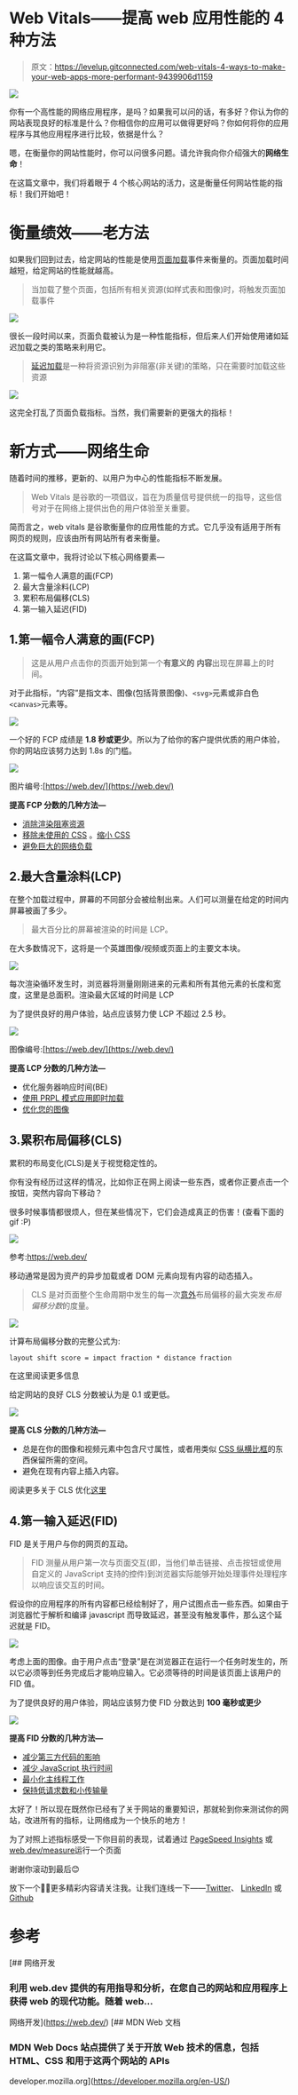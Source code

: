 # Web Vitals——提高 web 应用性能的 4 种方法

> 原文：<https://levelup.gitconnected.com/web-vitals-4-ways-to-make-your-web-apps-more-performant-9439906d1159>

![](img/6bf152c449015cbaec2cf0c7d7f19798.png)

你有一个高性能的网络应用程序，是吗？如果我可以问的话，有多好？你认为你的网站表现良好的标准是什么？你相信你的应用可以做得更好吗？你如何将你的应用程序与其他应用程序进行比较，依据是什么？

嗯，在衡量你的网站性能时，你可以问很多问题。请允许我向你介绍强大的**网络生命**！

在这篇文章中，我们将着眼于 4 个核心网站的活力，这是衡量任何网站性能的指标！我们开始吧！

# 衡量绩效——老方法

如果我们回到过去，给定网站的性能是使用[页面加载](https://developer.mozilla.org/en-US/docs/Web/API/Window/load_event)事件来衡量的。页面加载时间越短，给定网站的性能就越高。

> 当加载了整个页面，包括所有相关资源(如样式表和图像)时，将触发页面加载事件

![](img/8769da5f5dbf20db366d9807dd16d216.png)

很长一段时间以来，页面负载被认为是一种性能指标，但后来人们开始使用诸如延迟加载之类的策略来利用它。

> [延迟加载](https://developer.mozilla.org/en-US/docs/Web/Performance/Lazy_loading)是一种将资源识别为非阻塞(非关键)的策略，只在需要时加载这些资源

![](img/968b9646a9b5dcadf14e87bdfe717ab8.png)

这完全打乱了页面负载指标。当然，我们需要新的更强大的指标！

# 新方式——网络生命

随着时间的推移，更新的、以用户为中心的性能指标不断发展。

> Web Vitals 是谷歌的一项倡议，旨在为质量信号提供统一的指导，这些信号对于在网络上提供出色的用户体验至关重要。

简而言之，web vitals 是谷歌衡量你的应用性能的方式。它几乎没有适用于所有网页的规则，应该由所有网站所有者来衡量。

在这篇文章中，我将讨论以下核心网络要素—

1.  第一幅令人满意的画(FCP)
2.  最大含量涂料(LCP)
3.  累积布局偏移(CLS)
4.  第一输入延迟(FID)

## 1.第一幅令人满意的画(FCP)

> 这是从用户点击你的页面开始到第一个**有意义的** **内容**出现在屏幕上的时间。

对于此指标，“内容”是指文本、图像(包括背景图像)、`<svg>`元素或非白色`<canvas>`元素等。

![](img/a39e8d474aa89cfab5252476d56051c1.png)

一个好的 FCP 成绩是 **1.8 秒或更少**。所以为了给你的客户提供优质的用户体验，你的网站应该努力达到 1.8s 的门槛。

![](img/36e328cfa0356eaf9451f01440a19b9e.png)

图片编号:[https://web.dev/](https://web.dev/)

**提高 FCP 分数的几种方法—**

*   [消除渲染阻塞资源](https://web.dev/render-blocking-resources/)
*   [移除未使用的 CSS](https://web.dev/unused-css-rules/) 。[缩小 CSS](https://web.dev/unminified-css/)
*   [避免巨大的网络负载](https://web.dev/total-byte-weight/)

## 2.最大含量涂料(LCP)

在整个加载过程中，屏幕的不同部分会被绘制出来。人们可以测量在给定的时间内屏幕被画了多少。

> 最大百分比的屏幕被渲染的时间是 LCP。

在大多数情况下，这将是一个英雄图像/视频或页面上的主要文本块。

![](img/4e63e69426d8e5b4abd54342a208773c.png)

每次渲染循环发生时，浏览器将测量刚刚进来的元素和所有其他元素的长度和宽度，这里是总面积。渲染最大区域的时间是 LCP

为了提供良好的用户体验，站点应该努力使 LCP 不超过 2.5 秒。

![](img/fbed7ef703f523ea9caf3f4537e4068e.png)

图像编号:[https://web.dev/](https://web.dev/)

**提高 LCP 分数的几种方法—**

*   优化服务器响应时间(BE)
*   [使用 PRPL 模式应用即时加载](https://web.dev/apply-instant-loading-with-prpl)
*   [优化您的图像](https://web.dev/fast#optimize-your-images)

## 3.累积布局偏移(CLS)

累积的布局变化(CLS)是关于视觉稳定性的。

你有没有经历过这样的情况，比如你正在网上阅读一些东西，或者你正要点击一个按钮，突然内容向下移动？

很多时候事情都很烦人，但在某些情况下，它们会造成真正的伤害！(查看下面的 gif :P)

![](img/4032b52866100c8246a616e6453e5574.png)

参考:https://web.dev/

移动通常是因为资产的异步加载或者 DOM 元素向现有内容的动态插入。

> CLS 是对页面整个生命周期中发生的每一次[意外](https://web.dev/cls/#expected-vs.-unexpected-layout-shifts)布局偏移的最大突发*布局偏移分数*的度量。

![](img/78a5e3e94e812be916f4b9c94268f7df.png)

计算布局偏移分数的完整公式为:

```
layout shift score = impact fraction * distance fraction
```

在这里阅读更多信息

给定网站的良好 CLS 分数被认为是 0.1 或更低。

![](img/1a89777579246c71d31636a7fea55ad8.png)

**提高 CLS 分数的几种方法—**

*   总是在你的图像和视频元素中包含尺寸属性，或者用类似 [CSS 纵横比框](https://css-tricks.com/aspect-ratio-boxes/)的东西保留所需的空间。
*   避免在现有内容上插入内容。

阅读更多关于 CLS 优化[这里](https://web.dev/optimize-cls/)

## 4.第一输入延迟(FID)

FID 是关于用户与你的网页的互动。

> FID 测量从用户第一次与页面交互(即，当他们单击链接、点击按钮或使用自定义的 JavaScript 支持的控件)到浏览器实际能够开始处理事件处理程序以响应该交互的时间。

假设你的应用程序的所有内容都已经绘制好了，用户试图点击一些东西。如果由于浏览器忙于解析和编译 javascript 而导致延迟，甚至没有触发事件，那么这个延迟就是 FID。

![](img/0bc5f8456614784ba295eae696a4904b.png)

考虑上面的图像。由于用户点击“登录”是在浏览器正在运行一个任务时发生的，所以它必须等到任务完成后才能响应输入。它必须等待的时间是该页面上该用户的 FID 值。

为了提供良好的用户体验，网站应该努力使 FID 分数达到 **100 毫秒或更少**

![](img/ae6506bb2502ff13bd6dd738ea446007.png)

**提高 FID 分数的几种方法—**

*   [减少第三方代码的影响](https://web.dev/third-party-summary/)
*   [减少 JavaScript 执行时间](https://web.dev/bootup-time/)
*   [最小化主线程工作](https://web.dev/mainthread-work-breakdown/)
*   [保持低请求数和小传输量](https://web.dev/resource-summary/)

太好了！所以现在既然你已经有了关于网站的重要知识，那就轮到你来测试你的网站，改进所有的指标，让网络成为一个快乐的地方！

为了对照上述指标感受一下你目前的表现，试着通过 [PageSpeed Insights](https://developers.google.com/speed/pagespeed/insights/) 或[web.dev/measure](https://web.dev/measure)运行一个页面

谢谢你滚动到最后😊

放下一个👏🏻更多精彩内容请关注我。让我们连线一下——[Twitter](https://twitter.com/satyya_vachan)、 [LinkedIn](https://www.linkedin.com/in/satyam04/) 或 [Github](https://github.com/satyam-dev)

# 参考

[](https://web.dev/) [## 网络开发

### 利用 web.dev 提供的有用指导和分析，在您自己的网站和应用程序上获得 web 的现代功能。随着 web…

网络开发](https://web.dev/) [](https://developer.mozilla.org/en-US/) [## MDN Web 文档

### MDN Web Docs 站点提供了关于开放 Web 技术的信息，包括 HTML、CSS 和用于这两个网站的 APIs

developer.mozilla.org](https://developer.mozilla.org/en-US/)